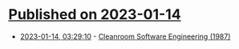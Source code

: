 # [Published on 2023-01-14](index.md)

* [2023-01-14, 03:29:10](https://lobste.rs/s/h4gsd8/cleanroom_software_engineering_1987) - [Cleanroom Software Engineering (1987)](https://trace.tennessee.edu/cgi/viewcontent.cgi?article=1017&context=utk_harlan)
